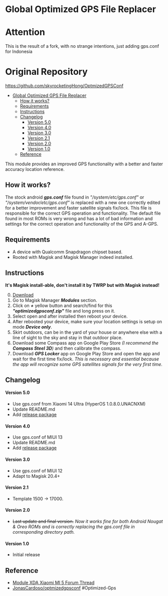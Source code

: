 # Global Optimized GPS File Replacer


# Attention
This is the result of a fork, with no strange intentions, just adding gps.conf for Indonesia 

# Original Repository
https://github.com/skyrocketingHong/OptmizedGPSConf

- [Global Optimized GPS File Replacer](#global-optimized-gps-file-replacer)
  - [How it works?](#how-it-works)
  - [Requirements](#requirements)
  - [Instructions](#instructions)
  - [Changelog](#changelog)
      - [Version 5.0](#version-50)
      - [Version 4.0](#version-40)
      - [Version 3.0](#version-30)
      - [Version 2.1](#version-21)
      - [Version 2.0](#version-20)
      - [Version 1.0](#version-10)
  - [Reference](#reference)

This module provides an improved GPS functionality with a better and faster accuracy location reference.

## How it works?
The stock android **_gps.conf_** file found in *"/system/etc/gps.conf"* or *"/system/vendor/etc/gps.conf"* is replaced with a new one correctly edited for a better improvement and faster satellite signals fix/lock.
This file is responsible for the correct GPS operation and functionality.
The default file found in most ROMs is very wrong and has a lot of bad information and settings for the correct operation and functionality of the GPS and A-GPS.

## Requirements
- A device with Qualcomm Snapdragon chipset based.
- Rooted with Magisk and Magisk Manager indeed installed.

## Instructions
__It's Magisk install-able, don't install it by TWRP but with Magisk instead!__

0. [Download](https://github.com/skyrocketingHong/OptmizedGPSConf/releases/latest/download/OptmizedGPSConf.zip)
1. Go to Magisk Manager **_Modules_** section.
2. Click on **_+_** yellow button and search/find for this **_"optimizedgpsconf.zip"_** file and long press on it.
3. Select open and after installed then reboot your device.
4. After rebooted your device, make sure your location settings is setup on mode **_Device only_**.
5. Skirt outdoors, can be in the yard of your house or anywhere else with a line of sight to the sky and stay in that outdoor place.
6. Download some Compass app on Google Play Store *(I recommend the **Compass Steel 3D**)* and then calibrate the compass.
7. Download **_GPS Locker_** app on Google Play Store and open the app and wait for the first time fix/lock. *This is necessary and essential because the app will recognize some GPS satellites signals for the very first time.*

## Changelog

#### Version 5.0
- Use gps.conf from Xiaomi 14 Ultra (HyperOS 1.0.8.0.UNACNXM)
- Update README.md
- Add [release package](https://github.com/skyrocketingHong/OptmizedGPSConf/releases/latest/download/OptmizedGPSConf.zip)

#### Version 4.0
- Use gps.conf of MIUI 13
- Update README.md
- Add [release package](https://github.com/skyrocketingHong/OptmizedGPSConf/releases/latest/download/OptmizedGPSConf.zip)

#### Version 3.0
- Use gps.conf of MIUI 12
- Adapt to Magisk 20.4+

#### Version 2.1
- Template 1500 -> 17000.

#### Version 2.0
- ~~Last update and final version.~~ *Now it works fine for both Android Nougat & Oreo ROMs and is correctly replacing the gps.conf file in corresponding directory path.*

#### Version 1.0
- Initial release

## Reference
- [Module XDA Xiaomi MI 5 Forum Thread](https://forum.xda-developers.com/mi-5/how-to/step-step-definitive-gps-solution-global-t3695769)
- [JonasCardoso/optmizedgpsconf](https://github.com/JonasCardoso/optmizedgpsconf)
#Optimized-Gps
